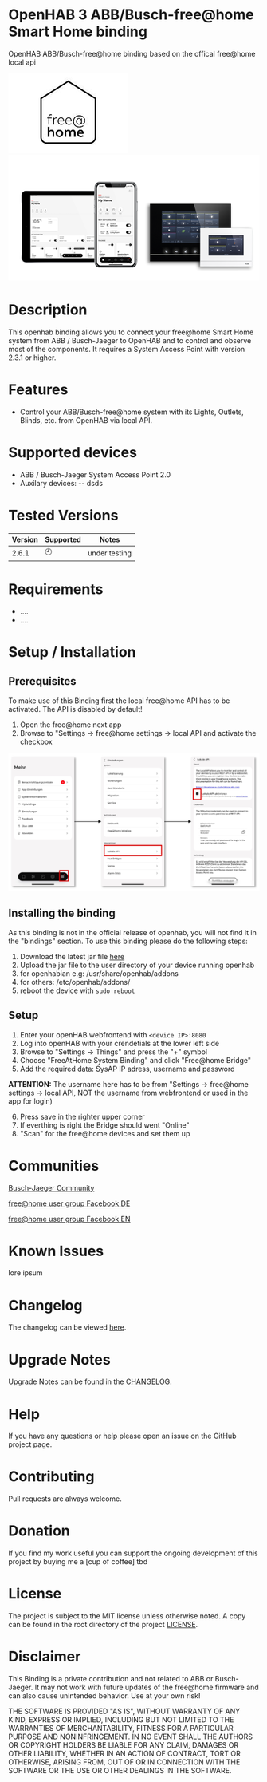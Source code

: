 # OpenHAB 3 ABB/Busch-free@home Smart Home binding
 OpenHAB ABB/Busch-free@home binding based on the offical free@home local api
 
![alt text](https://github.com/jannodeluxe/jannnnoooo/blob/main/free_at_home_logo_1.jpg)
![alt text](https://github.com/jannodeluxe/jannnnoooo/blob/main/abb_freeathome_2_0.png)
# Description
This openhab binding allows you to connect your free@home Smart Home system from ABB / Busch-Jaeger to OpenHAB and to control and observe most of the components. 
It requires a System Access Point with version 2.3.1 or higher.

# Features
* Control your ABB/Busch-free@home system with its Lights, Outlets, Blinds, etc. from OpenHAB via local API.

# Supported devices
- ABB / Busch-Jaeger System Access Point 2.0
- Auxilary devices:
-- dsds

# Tested Versions
|Version|Supported|Notes|
|---|---|---|
|2.6.1|:clock9:|under testing|


# Requirements
* ....
* ....

# Setup / Installation

## Prerequisites
To make use of this Binding first the local free@home API has to be activated. The API is disabled by default!
1. Open the free@home next app
2. Browse to "Settings -> free@home settings -> local API and activate the checkbox

![alt text](https://github.com/jannodeluxe/jannnnoooo/blob/main/freeathome-settingsapi.PNG)


## Installing the binding
As this binding is not in the official release of openhab, you will not find it in the "bindings" section.
To use this binding please do the following steps:
1. Download the latest jar file [here](https://github.com/andrasU/openhab-free-home-binding/tree/main/org.openhab.binding.freeathomesystem/target)
2. Upload the jar file to the user directory of your device running openhab
 1. for openhabian e.g: /usr/share/openhab/addons
 2. for others: /etc/openhab/addons/
3. reboot the device with     `sudo reboot`

## Setup
1. Enter your openHAB webfrontend with     `<device IP>:8080`
2. Log into openHAB with your crendetials at the lower left side
3. Browse to "Settings -> Things" and press the "+" symbol
4. Choose "FreeAtHome System Binding" and click "Free@home Bridge"
5. Add the required data: SysAP IP adress, username and password

**ATTENTION:** The username here has to be from "Settings -> free@home settings -> local API, NOT the username from webfrontend or used in the app for login)

6. Press save in the righter upper corner
7. If everthing is right the Bridge should went "Online"
8. "Scan" for the free@home devices and set them up

# Communities
[Busch-Jaeger Community](https://community.busch-jaeger.de/)

[free@home user group Facebook DE](https://www.facebook.com/groups/738242583015188)

[free@home user group Facebook EN](https://www.facebook.com/groups/452502972031360)

# Known Issues
lore ipsum


# Changelog
The changelog can be viewed [here](CHANGELOG.md).


# Upgrade Notes
Upgrade Notes can be found in the [CHANGELOG](CHANGELOG.md).


# Help
If you have any questions or help please open an issue on the GitHub project page.


# Contributing
Pull requests are always welcome.


# Donation
If you find my work useful you can support the ongoing development of this project by buying me a [cup of coffee] tbd


# License
The project is subject to the MIT license unless otherwise noted. A copy can be found in the root directory of the project [LICENSE](LICENSE).


# Disclaimer
This Binding is a private contribution and not related to ABB or Busch-Jaeger. It may not work with future updates of the free@home firmware and can also cause unintended behavior. Use at your own risk!

THE SOFTWARE IS PROVIDED "AS IS", WITHOUT WARRANTY OF ANY KIND, EXPRESS OR
IMPLIED, INCLUDING BUT NOT LIMITED TO THE WARRANTIES OF MERCHANTABILITY,
FITNESS FOR A PARTICULAR PURPOSE AND NONINFRINGEMENT. IN NO EVENT SHALL THE
AUTHORS OR COPYRIGHT HOLDERS BE LIABLE FOR ANY CLAIM, DAMAGES OR OTHER
LIABILITY, WHETHER IN AN ACTION OF CONTRACT, TORT OR OTHERWISE, ARISING FROM,
OUT OF OR IN CONNECTION WITH THE SOFTWARE OR THE USE OR OTHER DEALINGS IN THE
SOFTWARE.
